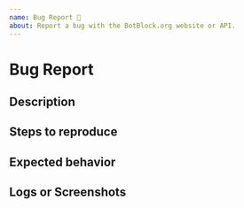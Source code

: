```yaml
---
name: Bug Report 🐛
about: Report a bug with the BotBlock.org website or API.
---
```


# Bug Report

## Description 
<!-- Replace this with a brief summary of the bug. -->

## Steps to reproduce
<!-- Replace this with exactly what you did to cause the bug. -->

## Expected behavior
<!-- Replace this with what you expected to happen. -->

## Logs or Screenshots
<!-- If this is an API issue, please include the request sent and the full response you got from the API. -->
<!-- If this is a website issue, please include console errors or screenshots of the problem. -->
